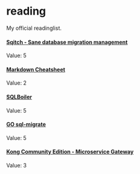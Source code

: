 # reading

My official readinglist.

#### [Sqitch - Sane database migration management](https://sqitch.org/)

Value: 5

#### [Markdown Cheatsheet](https://github.com/adam-p/markdown-here/wiki/Markdown-Cheatsheet)

Value: 2

#### [SQLBoiler](https://godoc.org/github.com/volatiletech/sqlboiler)

Value: 5

#### [GO sql-migrate](https://github.com/rubenv/sql-migrate)

Value: 5

#### [Kong Community Edition - Microservice Gateway](https://konghq.com/kong-community-edition/)

Value: 3

